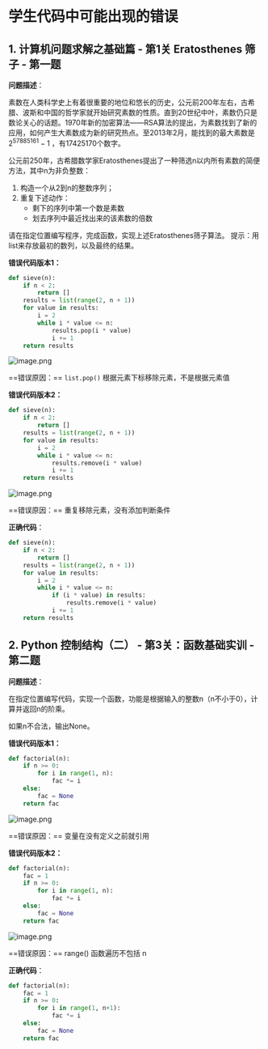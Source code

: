 # 学生代码中可能出现的错误

## 1. 计算机问题求解之基础篇 - 第1关 Eratosthenes 筛子 - 第一题

**问题描述**：

素数在人类科学史上有着很重要的地位和悠长的历史，公元前200年左右，古希腊、波斯和中国的哲学家就开始研究素数的性质。直到20世纪中叶，素数仍只是数论关心的话题。1970年新的加密算法——RSA算法的提出，为素数找到了新的应用，如何产生大素数成为新的研究热点。至2013年2月，能找到的最大素数是$2^{57885161}-1$ ，有17425170个数字。

公元前250年，古希腊数学家Eratosthenes提出了一种筛选n以内所有素数的简便方法，其中n为非负整数：

1. 构造一个从2到n的整数序列；
2. 重复下述动作：
    - 剩下的序列中第一个数是素数
    - 划去序列中最近找出来的该素数的倍数

请在指定位置编写程序，完成函数，实现上述Eratosthenes筛子算法。
提示：用list来存放最初的数列，以及最终的结果。

**错误代码版本1：**

```python
def sieve(n):
    if n < 2:
        return []
    results = list(range(2, n + 1))
    for value in results:
        i = 2
        while i * value <= n:
            results.pop(i * value)
            i += 1
    return results
```

![image.png](https://ws1.sinaimg.cn/large/006alGmrly1g8fc5i5gmyj308i03vq2t.jpg)

==错误原因：== `list.pop()` 根据元素下标移除元素，不是根据元素值

**错误代码版本2：**

```python
def sieve(n):
    if n < 2:
        return []
    results = list(range(2, n + 1))
    for value in results:
        i = 2
        while i * value <= n:
            results.remove(i * value)
            i += 1
    return results
```

![image.png](https://ws1.sinaimg.cn/large/006alGmrly1g8fc6to4o8j30bx05rjrc.jpg)

==错误原因：== 重复移除元素，没有添加判断条件

**正确代码**：

```python
def sieve(n):
    if n < 2:
        return []
    results = list(range(2, n + 1))
    for value in results:
        i = 2
        while i * value <= n:
            if (i * value) in results:
                results.remove(i * value)
            i += 1
    return results
```

## 2. Python 控制结构（二） - 第3关：函数基础实训 - 第二题

**问题描述**：

在指定位置编写代码，实现一个函数，功能是根据输入的整数n（n不小于0），计算并返回n的阶乘。

如果n不合法，输出None。

**错误代码版本1：**

```python
def factorial(n):
    if n >= 0:
        for i in range(1, n):
            fac *= i
    else:
        fac = None
    return fac
```

![image.png](https://ws1.sinaimg.cn/large/006alGmrly1g8fcjm8bowj30d105ydfs.jpg)

==错误原因：== 变量在没有定义之前就引用

**错误代码版本2：**

```python
def factorial(n):
    fac = 1
    if n >= 0:
        for i in range(1, n):
            fac *= i
    else:
        fac = None
    return fac
```

![image.png](https://ws1.sinaimg.cn/large/006alGmrly1g8fclra03fj30cw05ua9y.jpg)

==错误原因：== range() 函数遍历不包括 n

**正确代码**：

```python
def factorial(n):
    fac = 1
    if n >= 0:
        for i in range(1, n+1):
            fac *= i
    else:
        fac = None
    return fac
```
